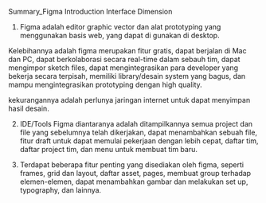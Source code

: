 Summary_Figma Introduction Interface Dimension

1. Figma adalah editor graphic vector dan alat prototyping yang menggunakan basis web, yang dapat di gunakan di desktop.

Kelebihannya adalah figma merupakan fitur gratis, dapat berjalan di Mac dan PC, dapat berkolaborasi secara real-time dalam sebauh tim, dapat mengimpor sketch files, dapat mengintegrasikan para developer yang bekerja secara terpisah, memiliki library/desain system yang bagus, dan mampu mengintegrasikan prototyping dengan high quality.

kekurangannya adalah perlunya jaringan internet untuk dapat menyimpan hasil desain.

2. IDE/Tools Figma diantaranya adalah ditampilkannya semua project dan file yang sebelumnya telah dikerjakan, dapat menambahkan sebuah file, fitur draft untuk dapat memulai pekerjaan dengan lebih cepat, daftar tim, daftar project tim, dan menu untuk membuat tim baru.

3. Terdapat beberapa fitur penting yang disediakan oleh figma, seperti frames, grid dan layout, daftar asset, pages, membuat group terhadap elemen-elemen, dapat menambahkan gambar dan melakukan set up, typography, dan lainnya.